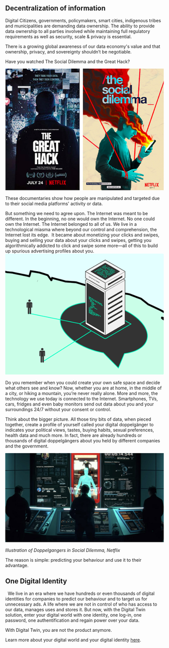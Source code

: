 ## Decentralization of information 

Digital Citizens, governments, policymakers, smart cities, indigenous tribes and municipalities are demanding data ownership. The ability to provide data ownership to all parties involved while maintaining full regulatory requirements as well as security, scale & privacy is essential.

There is a growing global awareness of our data economy's value and that ownership, privacy, and sovereignty shouldn’t be negotiable. 

Have you watched The Social Dilemma and the Great Hack? 

![](img/greathack_socialdilemma.png)

These documentaries show how people are manipulated and targeted due to their social media platforms' activity or data. 

But something we need to agree upon. The Internet was meant to be different. In the beginning, no one would own the Internet. No one could own the Internet. The Internet belonged to all of us. We live in a technological miasma where beyond our control and comprehension, the Internet lost its edge. 
It became about monetizing your clicks and swipes, buying and selling your data about your clicks and swipes, getting you algorithmically addicted to click and swipe some more—all of this to build up spurious advertising profiles about you.
 
![](img/centralized.png)

Do you remember when you could create your own safe space and decide what others see and know? Now, whether you are at home, in the middle of a city, or hiking a mountain, you’re never really alone. More and more, the technology we use today is connected to the Internet. Smartphones, TVs, cars, fridges and even baby monitors send out data about you and your surroundings 24/7 without your consent or control.

Think about the bigger picture. All those tiny bits of data, when pieced together, create a profile of yourself called your digital doppelgänger to indicates your political views, tastes, buying habits, sexual preferences, health data and much more. In fact, there are already hundreds or thousands of digital doppelgängers about you held by different companies and the government. 

![](img/digital_doppelganger.jpeg)

*Illustration of Doppelgangers in Social Dilemma, Netflix*

The reason is simple: predicting your behaviour and use it to their advantage. 

## One Digital Identity
 
We live in an era where we have hundreds or even thousands of digital identities for companies to predict our behaviour and to target us for unnecessary ads. A life where we are not in control of who has access to our data, manages uses and stores it. But now, with the Digital Twin solution, enter your digital world with one identity, one log-in, one password, one authentification and regain power over your data. 

With Digital Twin, you are not the product anymore. 

Learn more about your digital world and your digital identity [here](one_digital_identity).